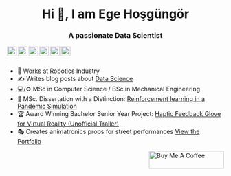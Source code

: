 
<h1 align="center">Hi 👋, I am Ege Hoşgüngör</h1>
<h3 align="center">A passionate Data Scientist</h3>


<a href="https://www.linkedin.com/in/hosgungor/">
  <img align="left" alt="Ege's Linkdein" width="22px" src="https://cdn.jsdelivr.net/npm/simple-icons@v3/icons/linkedin.svg" />
</a>
<a href="https://medium.com/@hosgungor">
  <img align="left" alt="Ege's Medium" width="22px" src="https://cdn.jsdelivr.net/npm/simple-icons@v3/icons/medium.svg" />
</a>
<a href="https://www.hackerrank.com/hsgngr">
  <img align="left" alt="Ege's Hackerrank" width="22px" src="https://cdn.jsdelivr.net/npm/simple-icons@v3/icons/hackerrank.svg" />
</a>
<a href="https://leetcode.com/EgeHsgngr/">
  <img align="left" alt="Ege's LeetCode" width="22px" src="https://cdn.jsdelivr.net/npm/simple-icons@v3/icons/leetcode.svg" />
</a>
<a href="https://www.kaggle.com/egehosgungor">
  <img align="left" alt="Ege's Kaggle" width="22px" src="https://cdn.jsdelivr.net/npm/simple-icons@3.1.0/icons/kaggle.svg" />
</a>
<a href="https://github.com/Hsgngr">
  <img align="left" alt="Ege's Github" width="22px" src="https://cdn.jsdelivr.net/npm/simple-icons@v3/icons/github.svg" />
</a>
</a>
<br />
<br />

-  🦾 Works at Robotics Industry 
- ✍️ Writes blog posts about [Data Science](https://medium.com/@hosgungor) 
- 💻/⚙️ MSc in Computer Science / BSc in Mechanical Engineering 
- 📝 MSc. Dissertation with a Distinction: [Reinforcement learning in a Pandemic Simulation](https://github.com/Hsgngr/Pandemic_Simulation) 
- 🏆 Award Winning Bachelor Senior Year Project: [Haptic Feedback Glove for Virtual Reality (Unofficial Trailer)](https://www.youtube.com/watch?v=UaCITyHXu8I)
- 🎭 Creates animatronics props for street performances [View the Portfolio](https://hsgngr.github.io/hosgungor/)
 

 <a href="https://www.buymeacoffee.com/hosgungor" target="_blank"><img align="right" src="https://cdn.buymeacoffee.com/buttons/default-black.png" alt="Buy Me A Coffee" height="41" width="174"></a>






